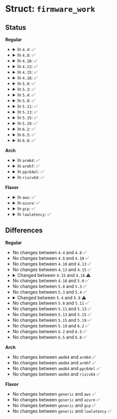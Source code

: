 # Struct: <code>firmware_work</code>

## Status
<b>Regular</b>
<ul>
<li>
<details>
<summary>In <code>4.4</code>: ✅</summary>

```c
struct firmware_work {
    struct work_struct work;
    struct module *module;
    const char *name;
    struct device *device;
    void *context;
    void (*cont)(const struct firmware *, void *);
    unsigned int opt_flags;
};
```
</details>
</li>
<li>
<details>
<summary>In <code>4.8</code>: ✅</summary>

```c
struct firmware_work {
    struct work_struct work;
    struct module *module;
    const char *name;
    struct device *device;
    void *context;
    void (*cont)(const struct firmware *, void *);
    unsigned int opt_flags;
};
```
</details>
</li>
<li>
<details>
<summary>In <code>4.10</code>: ✅</summary>

```c
struct firmware_work {
    struct work_struct work;
    struct module *module;
    const char *name;
    struct device *device;
    void *context;
    void (*cont)(const struct firmware *, void *);
    unsigned int opt_flags;
};
```
</details>
</li>
<li>
<details>
<summary>In <code>4.13</code>: ✅</summary>

```c
struct firmware_work {
    struct work_struct work;
    struct module *module;
    const char *name;
    struct device *device;
    void *context;
    void (*cont)(const struct firmware *, void *);
    unsigned int opt_flags;
};
```
</details>
</li>
<li>
<details>
<summary>In <code>4.15</code>: ✅</summary>

```c
struct firmware_work {
    struct work_struct work;
    struct module *module;
    const char *name;
    struct device *device;
    void *context;
    void (*cont)(const struct firmware *, void *);
    unsigned int opt_flags;
};
```
</details>
</li>
<li>
<details>
<summary>In <code>4.18</code>: ✅</summary>

```c
struct firmware_work {
    struct work_struct work;
    struct module *module;
    const char *name;
    struct device *device;
    void *context;
    void (*cont)(const struct firmware *, void *);
    enum fw_opt opt_flags;
};
```
</details>
</li>
<li>
<details>
<summary>In <code>5.0</code>: ✅</summary>

```c
struct firmware_work {
    struct work_struct work;
    struct module *module;
    const char *name;
    struct device *device;
    void *context;
    void (*cont)(const struct firmware *, void *);
    enum fw_opt opt_flags;
};
```
</details>
</li>
<li>
<details>
<summary>In <code>5.3</code>: ✅</summary>

```c
struct firmware_work {
    struct work_struct work;
    struct module *module;
    const char *name;
    struct device *device;
    void *context;
    void (*cont)(const struct firmware *, void *);
    enum fw_opt opt_flags;
};
```
</details>
</li>
<li>
<details>
<summary>In <code>5.4</code>: ✅</summary>

```c
struct firmware_work {
    struct work_struct work;
    struct module *module;
    const char *name;
    struct device *device;
    void *context;
    void (*cont)(const struct firmware *, void *);
    enum fw_opt opt_flags;
};
```
</details>
</li>
<li>
<details>
<summary>In <code>5.8</code>: ✅</summary>

```c
struct firmware_work {
    struct work_struct work;
    struct module *module;
    const char *name;
    struct device *device;
    void *context;
    void (*cont)(const struct firmware *, void *);
    u32 opt_flags;
};
```
</details>
</li>
<li>
<details>
<summary>In <code>5.11</code>: ✅</summary>

```c
struct firmware_work {
    struct work_struct work;
    struct module *module;
    const char *name;
    struct device *device;
    void *context;
    void (*cont)(const struct firmware *, void *);
    u32 opt_flags;
};
```
</details>
</li>
<li>
<details>
<summary>In <code>5.13</code>: ✅</summary>

```c
struct firmware_work {
    struct work_struct work;
    struct module *module;
    const char *name;
    struct device *device;
    void *context;
    void (*cont)(const struct firmware *, void *);
    u32 opt_flags;
};
```
</details>
</li>
<li>
<details>
<summary>In <code>5.15</code>: ✅</summary>

```c
struct firmware_work {
    struct work_struct work;
    struct module *module;
    const char *name;
    struct device *device;
    void *context;
    void (*cont)(const struct firmware *, void *);
    u32 opt_flags;
};
```
</details>
</li>
<li>
<details>
<summary>In <code>5.19</code>: ✅</summary>

```c
struct firmware_work {
    struct work_struct work;
    struct module *module;
    const char *name;
    struct device *device;
    void *context;
    void (*cont)(const struct firmware *, void *);
    u32 opt_flags;
};
```
</details>
</li>
<li>
<details>
<summary>In <code>6.2</code>: ✅</summary>

```c
struct firmware_work {
    struct work_struct work;
    struct module *module;
    const char *name;
    struct device *device;
    void *context;
    void (*cont)(const struct firmware *, void *);
    u32 opt_flags;
};
```
</details>
</li>
<li>
<details>
<summary>In <code>6.5</code>: ✅</summary>

```c
struct firmware_work {
    struct work_struct work;
    struct module *module;
    const char *name;
    struct device *device;
    void *context;
    void (*cont)(const struct firmware *, void *);
    u32 opt_flags;
};
```
</details>
</li>
<li>
<details>
<summary>In <code>6.8</code>: ✅</summary>

```c
struct firmware_work {
    struct work_struct work;
    struct module *module;
    const char *name;
    struct device *device;
    void *context;
    void (*cont)(const struct firmware *, void *);
    u32 opt_flags;
};
```
</details>
</li>
</ul>
<b>Arch</b>
<ul>
<li>
<details>
<summary>In <code>arm64</code>: ✅</summary>

```c
struct firmware_work {
    struct work_struct work;
    struct module *module;
    const char *name;
    struct device *device;
    void *context;
    void (*cont)(const struct firmware *, void *);
    enum fw_opt opt_flags;
};
```
</details>
</li>
<li>
<details>
<summary>In <code>armhf</code>: ✅</summary>

```c
struct firmware_work {
    struct work_struct work;
    struct module *module;
    const char *name;
    struct device *device;
    void *context;
    void (*cont)(const struct firmware *, void *);
    enum fw_opt opt_flags;
};
```
</details>
</li>
<li>
<details>
<summary>In <code>ppc64el</code>: ✅</summary>

```c
struct firmware_work {
    struct work_struct work;
    struct module *module;
    const char *name;
    struct device *device;
    void *context;
    void (*cont)(const struct firmware *, void *);
    enum fw_opt opt_flags;
};
```
</details>
</li>
<li>
<details>
<summary>In <code>riscv64</code>: ✅</summary>

```c
struct firmware_work {
    struct work_struct work;
    struct module *module;
    const char *name;
    struct device *device;
    void *context;
    void (*cont)(const struct firmware *, void *);
    enum fw_opt opt_flags;
};
```
</details>
</li>
</ul>
<b>Flavor</b>
<ul>
<li>
<details>
<summary>In <code>aws</code>: ✅</summary>

```c
struct firmware_work {
    struct work_struct work;
    struct module *module;
    const char *name;
    struct device *device;
    void *context;
    void (*cont)(const struct firmware *, void *);
    enum fw_opt opt_flags;
};
```
</details>
</li>
<li>
<details>
<summary>In <code>azure</code>: ✅</summary>

```c
struct firmware_work {
    struct work_struct work;
    struct module *module;
    const char *name;
    struct device *device;
    void *context;
    void (*cont)(const struct firmware *, void *);
    enum fw_opt opt_flags;
};
```
</details>
</li>
<li>
<details>
<summary>In <code>gcp</code>: ✅</summary>

```c
struct firmware_work {
    struct work_struct work;
    struct module *module;
    const char *name;
    struct device *device;
    void *context;
    void (*cont)(const struct firmware *, void *);
    enum fw_opt opt_flags;
};
```
</details>
</li>
<li>
<details>
<summary>In <code>lowlatency</code>: ✅</summary>

```c
struct firmware_work {
    struct work_struct work;
    struct module *module;
    const char *name;
    struct device *device;
    void *context;
    void (*cont)(const struct firmware *, void *);
    enum fw_opt opt_flags;
};
```
</details>
</li>
</ul>

## Differences
<b>Regular</b>
<ul>
<li>
No changes between <code>4.4</code> and <code>4.8</code> ✅
</li>
<li>
No changes between <code>4.8</code> and <code>4.10</code> ✅
</li>
<li>
No changes between <code>4.10</code> and <code>4.13</code> ✅
</li>
<li>
No changes between <code>4.13</code> and <code>4.15</code> ✅
</li>
<li>
<details>
<summary>Changed between <code>4.15</code> and <code>4.18</code> ⚠️</summary>
<ul>
<li>
<b>Field type changed. </b>
<code>unsigned int opt_flags</code> ➡️ <code>enum fw_opt opt_flags</code>
</li>
</ul>
</details>
</li>
<li>
No changes between <code>4.18</code> and <code>5.0</code> ✅
</li>
<li>
No changes between <code>5.0</code> and <code>5.3</code> ✅
</li>
<li>
No changes between <code>5.3</code> and <code>5.4</code> ✅
</li>
<li>
<details>
<summary>Changed between <code>5.4</code> and <code>5.8</code> ⚠️</summary>
<ul>
<li>
<b>Field type changed. </b>
<code>enum fw_opt opt_flags</code> ➡️ <code>u32 opt_flags</code>
</li>
</ul>
</details>
</li>
<li>
No changes between <code>5.8</code> and <code>5.11</code> ✅
</li>
<li>
No changes between <code>5.11</code> and <code>5.13</code> ✅
</li>
<li>
No changes between <code>5.13</code> and <code>5.15</code> ✅
</li>
<li>
No changes between <code>5.15</code> and <code>5.19</code> ✅
</li>
<li>
No changes between <code>5.19</code> and <code>6.2</code> ✅
</li>
<li>
No changes between <code>6.2</code> and <code>6.5</code> ✅
</li>
<li>
No changes between <code>6.5</code> and <code>6.8</code> ✅
</li>
</ul>
<b>Arch</b>
<ul>
<li>
No changes between <code>amd64</code> and <code>arm64</code> ✅
</li>
<li>
No changes between <code>amd64</code> and <code>armhf</code> ✅
</li>
<li>
No changes between <code>amd64</code> and <code>ppc64el</code> ✅
</li>
<li>
No changes between <code>amd64</code> and <code>riscv64</code> ✅
</li>
</ul>
<b>Flavor</b>
<ul>
<li>
No changes between <code>generic</code> and <code>aws</code> ✅
</li>
<li>
No changes between <code>generic</code> and <code>azure</code> ✅
</li>
<li>
No changes between <code>generic</code> and <code>gcp</code> ✅
</li>
<li>
No changes between <code>generic</code> and <code>lowlatency</code> ✅
</li>
</ul>

